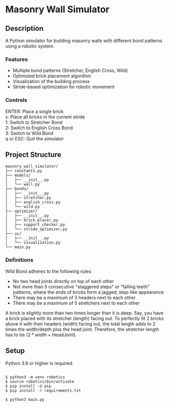 # Masonry Wall Simulator

## Description

A Python simulator for building masonry walls with different bond patterns using a robotic system.

### Features

- Multiple bond patterns (Stretcher, English Cross, Wild)
- Optimized brick placement algorithm
- Visualization of the building process 
- Stride-based optimization for robotic movement

### Controls

ENTER: Place a single brick <br />
s: Place all bricks in the current stride <br />
1: Switch to Stretcher Bond <br />
2: Switch to English Cross Bond <br />
3: Switch to Wild Bond <br />
q or ESC: Quit the simulator

## Project Structure

```
masonry_wall_simulator/
├── constants.py
├── models/
│   ├── __init__.py
│   └── wall.py
├── bonds/
│   ├── __init__.py
│   ├── stretcher.py
│   ├── english_cross.py
│   └── wild.py
├── optimizer/
│   ├── __init__.py
│   ├── brick_placer.py
│   ├── support_checker.py
│   └── stride_optimizer.py
├── ui/
│   ├── __init__.py
│   └── visualization.py
└── main.py
```

### Definitions

Wild Bond adheres to the following rules:
- No two head joints directly on top of each other
- Not more than 5 consecutive "staggered steps" or "falling teeth" patterns, where the ends of bricks form a jagged, step-like appearance
- There may be a maximum of 3 headers next to each other
- There may be a maximum of 5 stretchers next to each other

A brick is slightly more than two times longer than it is deep. Say, you have a brick placed with its stretcher (length) facing out. To perfectly fit 2 bricks above it with their headers (width) facing out, the total length adds to 2 times the width/depth plus the head joint. Therefore, the stretcher length has to be $(2*width + HeadJoint)$.

## Setup

Python 3.6 or higher is required.

<pre><code>
$ python3 -m venv robotics
$ source robotics/bin/activate
$ pip install -U pip
$ pip install -r requirements.txt

$ python3 main.py
</code></pre>